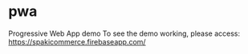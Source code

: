 # pwa
Progressive Web App demo
To see the demo working, please access: https://spakicommerce.firebaseapp.com/
